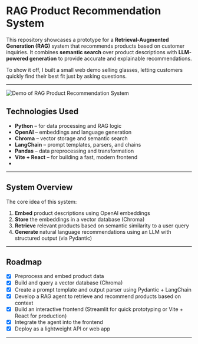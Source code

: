 # RAG Product Recommendation System

This repository showcases a prototype for a **Retrieval-Augmented Generation (RAG)** system that recommends products based on customer inquiries. It combines **semantic search** over product descriptions with **LLM-powered generation** to provide accurate and explainable recommendations.

To show it off, I built a small web demo selling glasses, letting customers quickly find their best fit just by asking questions.

---

![Demo of RAG Product Recommendation System](demo/Demo.gif)


## Technologies Used

- **Python** – for data processing and RAG logic
- **OpenAI** – embeddings and language generation
- **Chroma** – vector storage and semantic search
- **LangChain** – prompt templates, parsers, and chains
- **Pandas** – data preprocessing and transformation
- **Vite + React** – for building a fast, modern frontend
- 
---

## System Overview

The core idea of this system:

1. **Embed** product descriptions using OpenAI embeddings
2. **Store** the embeddings in a vector database (Chroma)
3. **Retrieve** relevant products based on semantic similarity to a user query
4. **Generate** natural language recommendations using an LLM with structured output (via Pydantic)

---

## Roadmap

- [x] Preprocess and embed product data
- [x] Build and query a vector database (Chroma)
- [x] Create a prompt template and output parser using Pydantic + LangChain
- [x] Develop a RAG agent to retrieve and recommend products based on context
- [x] Build an interactive frontend (Streamlit for quick prototyping or Vite + React for production)
- [x] Integrate the agent into the frontend
- [x] Deploy as a lightweight API or web app

---

